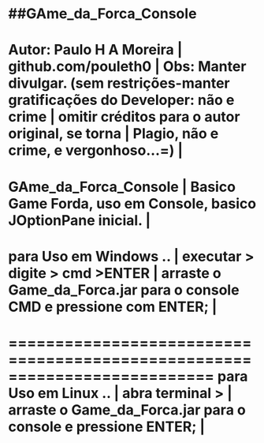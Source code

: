 ##GAme_da_Forca_Console
======================================================================================
Autor: Paulo H A Moreira                                                             |
github.com/pouleth0                                                                  |
Obs: Manter divulgar. (sem restrições-manter gratificações do Developer: não e crime |
omitir créditos para o autor original, se torna                                      |
Plagio, não e crime, e vergonhoso...=)                                               |
======================================================================================
GAme_da_Forca_Console                                                    |
Basico Game Forda, uso em Console, basico JOptionPane inicial.           |
==========================================================================
para Uso em Windows ..                                                   |
executar > digite > cmd >ENTER                                           |
arraste o Game_da_Forca.jar para o console CMD e pressione com  ENTER;   |
==========================================================================
==========================================================================
para Uso em Linux ..                                                     |
abra terminal >                                                          |
arraste o Game_da_Forca.jar para o console e pressione ENTER;            |
==========================================================================
